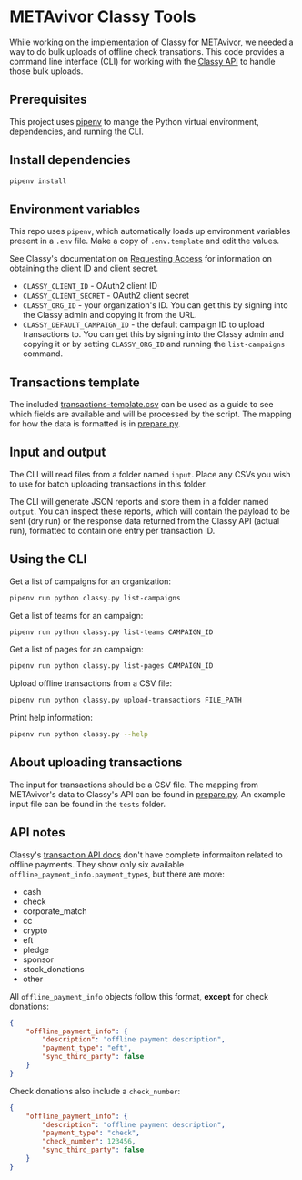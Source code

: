 # METAvivor Classy Tools

While working on the implementation of Classy for [METAvivor](https://www.metavivor.org), we needed a way to do bulk uploads of offline check transations. This code provides a command line interface (CLI) for working with the [Classy API](https://developers.classy.org/api-docs/v2/index.html) to handle those bulk uploads.

## Prerequisites

This project uses [pipenv](https://pipenv.pypa.io/) to mange the Python virtual environment, dependencies, and running the CLI.

## Install dependencies

```sh
pipenv install
```

## Environment variables

This repo uses `pipenv`, which automatically loads up environment variables present in a `.env` file. Make a copy of `.env.template` and edit the values.

See Classy's documentation on [Requesting Access](https://developers.classy.org/overview/request-access) for information on obtaining the client ID and client secret.

- `CLASSY_CLIENT_ID` - OAuth2 client ID
- `CLASSY_CLIENT_SECRET` - OAuth2 client secret
- `CLASSY_ORG_ID` - your organization's ID. You can get this by signing into the Classy admin and copying it from the URL.
- `CLASSY_DEFAULT_CAMPAIGN_ID` - the default campaign ID to upload transactions to. You can get this by signing into the Classy admin and copying it or by setting `CLASSY_ORG_ID` and running the `list-campaigns` command.

## Transactions template

The included [transactions-template.csv](transactions-template.csv) can be used as a guide to see which fields are available and will be processed by the script. The mapping for how the data is formatted is in [prepare.py](prepare.py).

## Input and output

The CLI will read files from a folder named `input`. Place any CSVs you wish to use for batch uploading transactions in this folder.

The CLI will generate JSON reports and store them in a folder named `output`. You can inspect these reports, which will contain the payload to be sent (dry run) or the response data returned from the Classy API (actual run), formatted to contain one entry per transaction ID.

## Using the CLI

Get a list of campaigns for an organization:

```sh
pipenv run python classy.py list-campaigns
```

Get a list of teams for an campaign:

```sh
pipenv run python classy.py list-teams CAMPAIGN_ID
```

Get a list of pages for an campaign:

```sh
pipenv run python classy.py list-pages CAMPAIGN_ID
```

Upload offline transactions from a CSV file:

```sh
pipenv run python classy.py upload-transactions FILE_PATH
```

Print help information:

```sh
pipenv run python classy.py --help
```

## About uploading transactions

The input for transactions should be a CSV file. The mapping from METAvivor's data to Classy's API can be found in [prepare.py](prepare.py). An example input file can be found in the `tests` folder.

## API notes

Classy's [transaction API docs](https://developers.classy.org/api-docs/v2/index.html#transaction-transaction-post) don't have complete informaiton related to offline payments. They show only six available `offline_payment_info.payment_type`s, but there are more:

* cash
* check
* corporate_match
* cc
* crypto
* eft
* pledge
* sponsor
* stock_donations
* other

All `offline_payment_info` objects follow this format, **except** for check donations:

```json
{
    "offline_payment_info": {
        "description": "offline payment description",
        "payment_type": "eft",
        "sync_third_party": false
    }
}
```

Check donations also include a `check_number`:

```json
{
    "offline_payment_info": {
        "description": "offline payment description",
        "payment_type": "check",
        "check_number": 123456,
        "sync_third_party": false
    }
}
```

